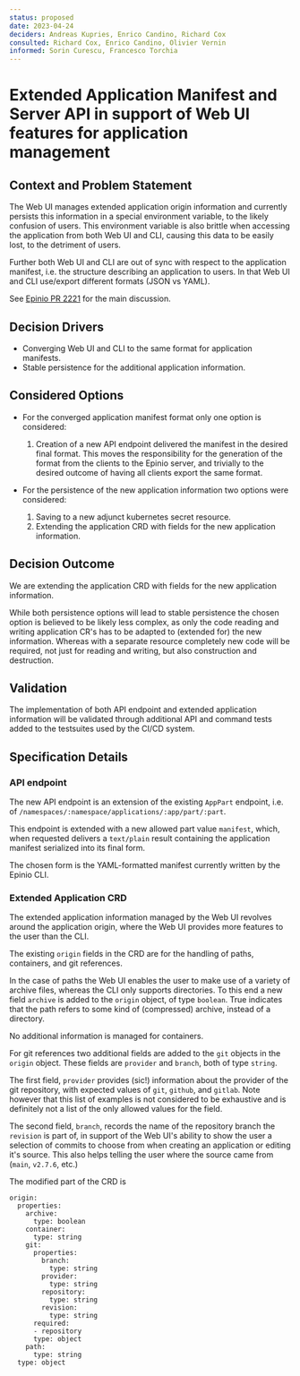 ```yaml
---
status: proposed
date: 2023-04-24
deciders: Andreas Kupries, Enrico Candino, Richard Cox
consulted: Richard Cox, Enrico Candino, Olivier Vernin
informed: Sorin Curescu, Francesco Torchia
---
```


# Extended Application Manifest and Server API in support of Web UI features for application management

## Context and Problem Statement

The Web UI manages extended application origin information and currently persists this information
in a special environment variable, to the likely confusion of users. This environment variable is
also brittle when accessing the application from both Web UI and CLI, causing this data to be easily
lost, to the detriment of users.

Further both Web UI and CLI are out of sync with respect to the application manifest, i.e. the
structure describing an application to users. In that Web UI and CLI use/export different formats
(JSON vs YAML).

See [Epinio PR 2221](https://github.com/epinio/epinio/pull/2221) for the main discussion.

## Decision Drivers

  * Converging Web UI and CLI to the same format for application manifests.
  * Stable persistence for the additional application information.

## Considered Options

  * For the converged application manifest format only one option is considered:

      1. Creation of a new API endpoint delivered the manifest in the desired final format. This
      	 moves the responsibility for the generation of the format from the clients to the Epinio
      	 server, and trivially to the desired outcome of having all clients export the same format.

  * For the persistence of the new application information two options were considered:

      1. Saving to a new adjunct kubernetes secret resource.
      2. Extending the application CRD with fields for the new application information.

## Decision Outcome

We are extending the application CRD with fields for the new application information.

While both persistence options will lead to stable persistence the chosen option is believed to be
likely less complex, as only the code reading and writing application CR's has to be adapted to
(extended for) the new information. Whereas with a separate resource completely new code will be
required, not just for reading and writing, but also construction and destruction.

## Validation

The implementation of both API endpoint and extended application information will be validated
through additional API and command tests added to the testsuites used by the CI/CD system.

## Specification Details

### API endpoint

The new API endpoint is an extension of the existing `AppPart` endpoint, i.e. of
`/namespaces/:namespace/applications/:app/part/:part`.

This endpoint is extended with a new allowed part value `manifest`, which, when requested delivers a
`text/plain` result containing the application manifest serialized into its final form.

The chosen form is the YAML-formatted manifest currently written by the Epinio CLI.

### Extended Application CRD

The extended application information managed by the Web UI revolves around the application origin,
where the Web UI provides more features to the user than the CLI.

The existing `origin` fields in the CRD are for the handling of paths, containers, and git
references.

In the case of paths the Web UI enables the user to make use of a variety of archive files, whereas
the CLI only supports directories. To this end a new field `archive` is added to the `origin`
object, of type `boolean`. True indicates that the path refers to some kind of (compressed) archive,
instead of a directory.

No additional information is managed for containers.

For git references two additional fields are added to the `git` objects in the `origin`
object. These fields are `provider` and `branch`, both of type `string`.

The first field, `provider` provides (sic!) information about the provider of the git repository,
with expected values of `git`, `github`, and `gitlab`. Note however that this list of examples is
not considered to be exhaustive and is definitely not a list of the only allowed values for the
field.

The second field, `branch`, records the name of the repository branch the `revision` is part of, in
support of the Web UI's ability to show the user a selection of commits to choose from when creating
an application or editing it's source. This also helps telling the user where the source came from
(`main`, `v2.7.6`, etc.)

The modified part of the CRD is

```
origin:
  properties:
    archive:
      type: boolean
    container:
      type: string
    git:
      properties:
        branch:
          type: string
        provider:
          type: string
        repository:
          type: string
        revision:
          type: string
      required:
      - repository
      type: object
    path:
      type: string
  type: object
```
